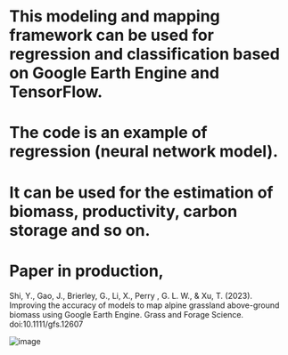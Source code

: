 # This modeling and mapping framework can be used for regression and classification based on Google Earth Engine and TensorFlow. 
# The code is an example of regression (neural network model). 
# It can be used for the estimation of biomass, productivity, carbon storage and so on. 
# Paper in production, 
Shi, Y., Gao, J., Brierley, G., Li, X., Perry , G. L. W., & Xu, T. (2023). Improving the accuracy of models to map alpine grassland above-ground biomass using Google Earth Engine. Grass and Forage Science. doi:10.1111/gfs.12607

![image](https://user-images.githubusercontent.com/38708447/226752451-eb865b64-d965-4a22-9e2b-456c7aa36c35.png)
